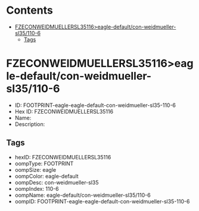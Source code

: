 



Contents
========

* [FZECONWEIDMUELLERSL35116>eagle-default/con-weidmueller-sl35/110-6](#fzeconweidmuellersl35116eagle-defaultcon-weidmueller-sl35110-6)
	* [Tags](#tags)

# FZECONWEIDMUELLERSL35116>eagle-default/con-weidmueller-sl35/110-6

- ID: FOOTPRINT-eagle-eagle-default-con-weidmueller-sl35-110-6
- Hex ID: FZECONWEIDMUELLERSL35116
- Name: 
- Description: 

## Tags

- hexID: FZECONWEIDMUELLERSL35116
- oompType: FOOTPRINT
- oompSize: eagle
- oompColor: eagle-default
- oompDesc: con-weidmueller-sl35
- oompIndex: 110-6
- oompName: eagle-default/con-weidmueller-sl35/110-6
- oompID: FOOTPRINT-eagle-eagle-default-con-weidmueller-sl35-110-6
